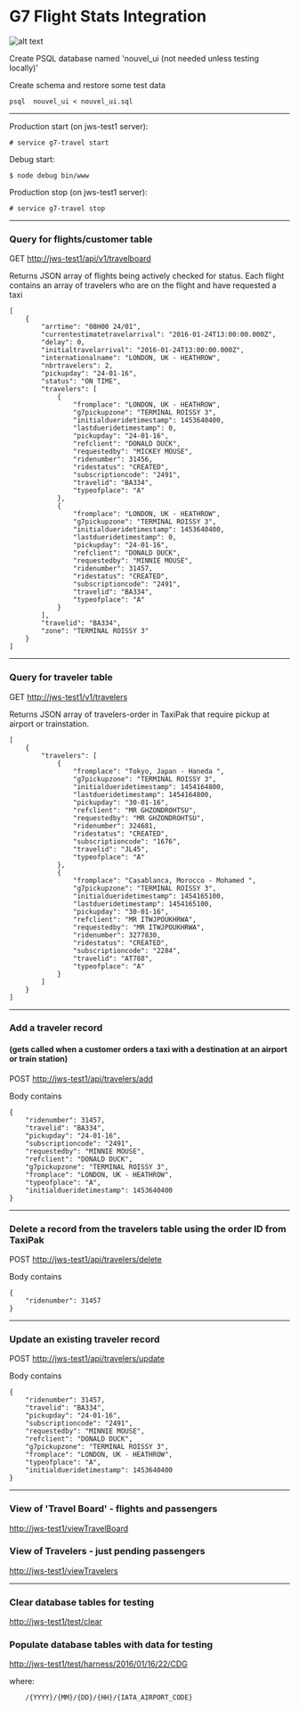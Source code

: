 # G7 Flight Stats Integration

![alt text](Travelboard_example.png, 'Travelboard')
 
Create PSQL database named 'nouvel_ui (not needed unless testing locally)'

Create schema and restore some test data
```
psql  nouvel_ui < nouvel_ui.sql
```
---
Production start (on jws-test1 server):
```
# service g7-travel start
```
Debug start:
```
$ node debug bin/www
```
Production stop (on jws-test1 server):
```
# service g7-travel stop
```

---
###  Query for flights/customer table
GET
[http://jws-test1/api/v1/travelboard](http://jws-test1/api/v1/travelboard)

Returns JSON array of flights being actively checked for status. Each flight contains an array of
travelers who are on the flight and have requested a taxi
```
[
    {
        "arrtime": "08H00 24/01",
        "currentestimatetravelarrival": "2016-01-24T13:00:00.000Z",
        "delay": 0,
        "initialtravelarrival": "2016-01-24T13:00:00.000Z",
        "internationalname": "LONDON, UK - HEATHROW",
        "nbrtravelers": 2,
        "pickupday": "24-01-16",
        "status": "ON TIME",
        "travelers": [
            {
                "fromplace": "LONDON, UK - HEATHROW",
                "g7pickupzone": "TERMINAL ROISSY 3",
                "initialdueridetimestamp": 1453640400,
                "lastdueridetimestamp": 0,
                "pickupday": "24-01-16",
                "refclient": "DONALD DUCK",
                "requestedby": "MICKEY MOUSE",
                "ridenumber": 31456,
                "ridestatus": "CREATED",
                "subscriptioncode": "2491",
                "travelid": "BA334",
                "typeofplace": "A"
            },
            {
                "fromplace": "LONDON, UK - HEATHROW",
                "g7pickupzone": "TERMINAL ROISSY 3",
                "initialdueridetimestamp": 1453640400,
                "lastdueridetimestamp": 0,
                "pickupday": "24-01-16",
                "refclient": "DONALD DUCK",
                "requestedby": "MINNIE MOUSE",
                "ridenumber": 31457,
                "ridestatus": "CREATED",
                "subscriptioncode": "2491",
                "travelid": "BA334",
                "typeofplace": "A"
            }
        ],
        "travelid": "BA334",
        "zone": "TERMINAL ROISSY 3"
    }
]
```
---
###  Query for traveler table
GET
[http://jws-test1/v1/travelers](http://jws-test1/api/v1/travelers)

Returns JSON array of travelers-order in TaxiPak that require pickup at airport or trainstation. 
```
[
    {
        "travelers": [
            {
                "fromplace": "Tokyo, Japan - Haneda ",
                "g7pickupzone": "TERMINAL ROISSY 3",
                "initialdueridetimestamp": 1454164800,
                "lastdueridetimestamp": 1454164800,
                "pickupday": "30-01-16",
                "refclient": "MR GHZONDROHTSU",
                "requestedby": "MR GHZONDROHTSU",
                "ridenumber": 324681,
                "ridestatus": "CREATED",
                "subscriptioncode": "1676",
                "travelid": "JL45",
                "typeofplace": "A"
            },
            {
                "fromplace": "Casablanca, Morocco - Mohamed ",
                "g7pickupzone": "TERMINAL ROISSY 3",
                "initialdueridetimestamp": 1454165100,
                "lastdueridetimestamp": 1454165100,
                "pickupday": "30-01-16",
                "refclient": "MR ITWJPOUKHRWA",
                "requestedby": "MR ITWJPOUKHRWA",
                "ridenumber": 3277830,
                "ridestatus": "CREATED",
                "subscriptioncode": "2284",
                "travelid": "AT788",
                "typeofplace": "A"
            }
        ]
    }
]
```
---
### Add a traveler record
#### (gets called when a customer orders a taxi with a destination at an airport or train station)
POST
[http://jws-test1/api/travelers/add](http://jws-test1/api/travelers)

Body contains
```
{
    "ridenumber": 31457,
    "travelid": "BA334",
    "pickupday": "24-01-16",
    "subscriptioncode": "2491",
    "requestedby": "MINNIE MOUSE",
    "refclient": "DONALD DUCK",
    "g7pickupzone": "TERMINAL ROISSY 3",
    "fromplace": "LONDON, UK - HEATHROW",
    "typeofplace": "A",
    "initialdueridetimestamp": 1453640400
}
```
---
### Delete a record from the travelers table using the order ID from TaxiPak
POST
[http://jws-test1/api/travelers/delete](http://jws-test1/api/travelers/delete)

Body contains
```
{
    "ridenumber": 31457
}
```
---
### Update an existing traveler record
POST
[http://jws-test1/api/travelers/update](http://jws-test1/api/travelers/update)

Body contains
```
{
    "ridenumber": 31457,
    "travelid": "BA334",
    "pickupday": "24-01-16",
    "subscriptioncode": "2491",
    "requestedby": "MINNIE MOUSE",
    "refclient": "DONALD DUCK",
    "g7pickupzone": "TERMINAL ROISSY 3",
    "fromplace": "LONDON, UK - HEATHROW",
    "typeofplace": "A",
    "initialdueridetimestamp": 1453640400
}
```
---
### View of 'Travel Board' - flights and passengers

[http://jws-test1/viewTravelBoard](http://jws-test1/viewTravelBoard)

### View of Travelers - just pending passengers
[http://jws-test1/viewTravelers](http://jws-test1/viewTravelers)

---
### Clear database tables for testing
[http://jws-test1/test/clear](http://jws-test1/test/clear)

### Populate database tables with data for testing
[http://jws-test1/test/harness/2016/01/16/22/CDG](http://jws-test1/test/harness/2016/01/16/22/CDG)

where:
```
    /{YYYY}/{MM}/{DD}/{HH}/{IATA_AIRPORT_CODE}  
 ```
